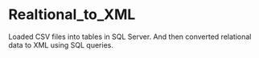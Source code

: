 # Realtional_to_XML
Loaded CSV files into tables in SQL Server. And then converted relational data to XML using SQL queries.
